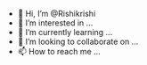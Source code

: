 - 👋 Hi, I’m @Rishikrishi
- 👀 I’m interested in ...
- 🌱 I’m currently learning ...
- 💞️ I’m looking to collaborate on ...
- 📫 How to reach me ...

<!---
Rishikrishi/Rishikrishi is a ✨ special ✨ repository because its `README.md` (this file) appears on your GitHub profile.
You can click the Preview link to take a look at your changes.
--->
